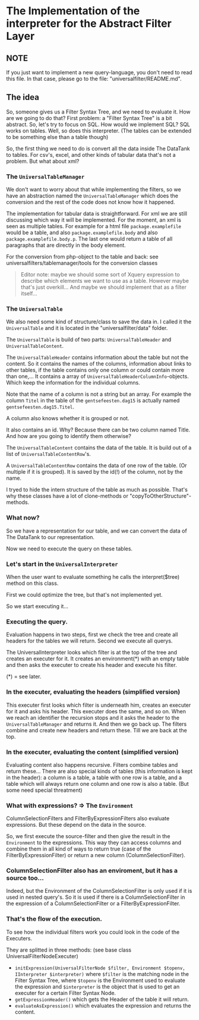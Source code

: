 The Implementation of the interpreter for the Abstract Filter Layer
===================================================================

NOTE
----
If you just want to implement a new query-language, you don't need to read this file. In that case, please go to the file: "universalfilter/README.md".


The idea
--------

So, someone gives us a Filter Syntax Tree, and we need to evaluate it. How are we going to do that? 
First problem: a "Filter Syntax Tree" is a bit abstract. So, let's try to focus on SQL. How would we implement SQL? 
SQL works on tables. Well, so does this interpreter. (The tables can be extended to be something else than a table though) 

So, the first thing we need to do is convert all the data inside The DataTank to tables. For csv's, excel, and other kinds of tabular data that's not a problem. But what about xml?

### The ``UniversalTableManager``

We don't want to worry about that while implementing the filters, so we have an abstraction named the ``UniversalTableManager`` which does the conversion and the rest of the code does not know how it happened.

The implementation for tabular data is straightforward. For xml we are still discussing which way it will be implemented. For the moment, an xml is seen as multiple tables. For example for a html file ``package.examplefile`` would be a table, and also ``package.examplefile.body`` and also ``package.examplefile.body.p``. The last one would return a table of all paragraphs that are directly in the body element.

For the conversion from php-object to the table and back: see universalfilters/tablemanager/tools for the conversion classes

> Editor note: maybe we should some sort of Xquery expression to describe which elements we want to use as a table. However maybe that's just overkill... And maybe we should implement that as a filter itself...

### The ``UniversalTable``

We also need some kind of structure/class to save the data in. I called it the ``UniversalTable`` and it is located in the "universalfilter/data" folder.

The ``UniversalTable`` is build of two parts: ``UniversalTableHeader`` and ``UniversalTableContent``. 

The ``UniversalTableHeader`` contains information about the table but not the content. So it contains the names of the columns, information about links to other tables, if the table contains only one column or could contain more than one,... 
It contains a array of ``UniversalTableHeaderColumnInfo``-objects. Which keep the information for the individual columns. 

Note that the name of a column is not a string but an array. For example the column ``Titel`` in the table of the ``gentsefeesten.dag15`` is actually named ``gentsefeesten.dag15.Titel``.

A column also knows whether it is grouped or not.

It also contains an id. Why? Because there can be two column named Title. And how are you going to identify them otherwise?

The ``UniversalTableContent`` contains the data of the table. 
It is build out of a list of ``UniversalTableContentRow``'s. 

A ``UniversalTableContentRow`` contains the data of one row of the table. (Or multiple if it is grouped). It is saved by the id(!) of the column, not by the name.

I tryed to hide the intern structure of the table as much as possible. That's why these classes have a lot of clone-methods or "copyToOtherStructure"-methods. 

### What now?
So we have a representation for our table, and we can convert the data of The DataTank to our representation.

Now we need to execute the query on these tables.

### Let's start in the ``UniversalInterpreter``

When the user want to evaluate something he calls the interpret($tree) method on this class. 

First we could optimize the tree, but that's not implemented yet.

So we start executing it...

### Executing the query.

Evaluation happens in two steps, first we check the tree and create all headers for the tables we will return. Second we execute all querys.

The UniversalInterpreter looks which filter is at the top of the tree and creates an executer for it. 
It creates an environment(*) with an empty table and then asks the executer to create his header and execute his filter. 

(*) = see later.

### In the executer, evaluating the headers (simplified version)

This executer first looks which filter is underneath him, creates an executer for it and asks his header. This executer does the same, and so on. When we reach an identifier the recursion stops and it asks the header to the ``UniversalTableManager`` and returns it. And then we go back up. The filters combine and create new headers and return these. Till we are back at the top.

### In the executer, evaluating the content (simplified version)

Evaluating content also happens recursive. Filters combine tables and return these...
There are also special kinds of tables (this information is kept in the header): a column is a table, a table with one row is a table, and a table which will always return one column and one row is also a table. (But some need special threatment)

### What with expressions? => The ``Environment``

ColumnSelectionFilters and FilterByExpressionFilters also evaluate expressions. But these depend on the data in the source. 

So, we first execute the source-filter and then give the result in the ``Environment`` to the expressions. This way they can access columns and combine them in all kind of ways to return true (case of the FilterByExpressionFilter) or return a new column (ColumnSelectionFilter).


### ColumnSelectionFilter also has an enviroment, but it has a source too...

Indeed, but the Environment of the ColumnSelectionFilter is only used if it is used in nested query's. So it is used if there is a ColumnSelectionFilter in the expression of a ColumnSelectionFilter or a FilterByExpressionFilter.

### That's the flow of the execution. 

To see how the individual filters work you could look in the code of the Executers.

They are splitted in three methods: (see base class UniversalFilterNodeExecuter)

 - ``initExpression(UniversalFilterNode $filter, Environment $topenv, IInterpreter $interpreter)``
  where ``$filter`` is the matching node in the Filter Syntax Tree, where ``$topenv`` is the Environment used to evaluate the expression and ``$interpreter`` is the object that is used to get an executer for a certain Filter Syntax Node.
 - ``getExpressionHeader()`` which gets the Header of the table it will return.
 - ``evaluateAsExpression()`` which evaluates the expression and returns the content.



